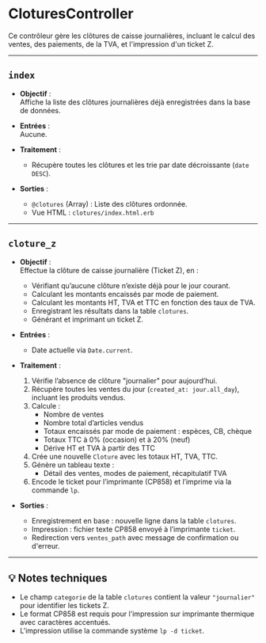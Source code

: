 # CloturesController

Ce contrôleur gère les clôtures de caisse journalières, incluant le calcul des ventes, des paiements, de la TVA, et l'impression d'un ticket Z.

---

## `index`

- **Objectif** :  
  Affiche la liste des clôtures journalières déjà enregistrées dans la base de données.

- **Entrées** :  
  Aucune.

- **Traitement** :
  - Récupère toutes les clôtures et les trie par date décroissante (`date DESC`).

- **Sorties** :
  - `@clotures` (Array<Cloture>) : Liste des clôtures ordonnée.
  - Vue HTML : `clotures/index.html.erb`

---

## `cloture_z`

- **Objectif** :  
  Effectue la clôture de caisse journalière (Ticket Z), en :
  - Vérifiant qu’aucune clôture n’existe déjà pour le jour courant.
  - Calculant les montants encaissés par mode de paiement.
  - Calculant les montants HT, TVA et TTC en fonction des taux de TVA.
  - Enregistrant les résultats dans la table `clotures`.
  - Générant et imprimant un ticket Z.

- **Entrées** :
  - Date actuelle via `Date.current`.

- **Traitement** :
  1. Vérifie l’absence de clôture "journalier" pour aujourd’hui.
  2. Récupère toutes les ventes du jour (`created_at: jour.all_day`), incluant les produits vendus.
  3. Calcule :
     - Nombre de ventes
     - Nombre total d’articles vendus
     - Totaux encaissés par mode de paiement : espèces, CB, chèque
     - Totaux TTC à 0% (occasion) et à 20% (neuf)
     - Dérive HT et TVA à partir des TTC
  4. Crée une nouvelle `Cloture` avec les totaux HT, TVA, TTC.
  5. Génère un tableau texte :
     - Détail des ventes, modes de paiement, récapitulatif TVA
  6. Encode le ticket pour l’imprimante (CP858) et l’imprime via la commande `lp`.

- **Sorties** :
  - Enregistrement en base : nouvelle ligne dans la table `clotures`.
  - Impression : fichier texte CP858 envoyé à l’imprimante `ticket`.
  - Redirection vers `ventes_path` avec message de confirmation ou d'erreur.

---

## 💡 Notes techniques

- Le champ `categorie` de la table `clotures` contient la valeur `"journalier"` pour identifier les tickets Z.
- Le format CP858 est requis pour l'impression sur imprimante thermique avec caractères accentués.
- L'impression utilise la commande système `lp -d ticket`.

